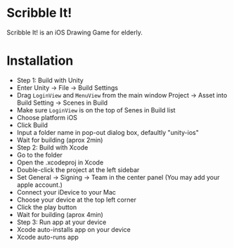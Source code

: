 # Scribble It!
Scribble It! is an iOS Drawing Game for elderly.

# Installation

- Step 1: Build with Unity
 - Enter Unity -> File -> Build Settings
 - Drag `LoginView` and `MenuView` from the main window Project -> Asset into Build Setting -> Scenes in Build
 - Make sure `LoginView` is on the top of Senes in Build list
 - Choose platform iOS
 - Click Build
 - Input a folder name in pop-out dialog box, defaultly "unity-ios"
 - Wait for building (aprox 2min)
- Step 2: Build with Xcode
 - Go to the folder
 - Open the .xcodeproj in Xcode
 - Double-click the project at the left sidebar
 - Set General -> Signing -> Team in the center panel (You may add your apple account.)
 - Connect your iDevice to your Mac
 - Choose your device at the top left corner
 - Click the play button
 - Wait for building (aprox 4min)
- Step 3: Run app at your device
 - Xcode auto-installs app on your device
 - Xcode auto-runs app
 
 
